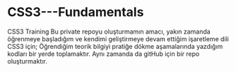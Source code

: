 # CSS3---Fundamentals
CSS3 Training 
Bu private repoyu oluşturmamın amacı, yakın zamanda öğrenmeye başladığım ve kendimi geliştirmeye devam ettiğim işaretleme dili CSS3 için; Öğrendiğim teorik bilgiyi pratiğe dökme aşamalarında yazdığım kodları bir yerde toplamaktır. Aynı zamanda da gitHub için bir repo oluşturmaktır.
